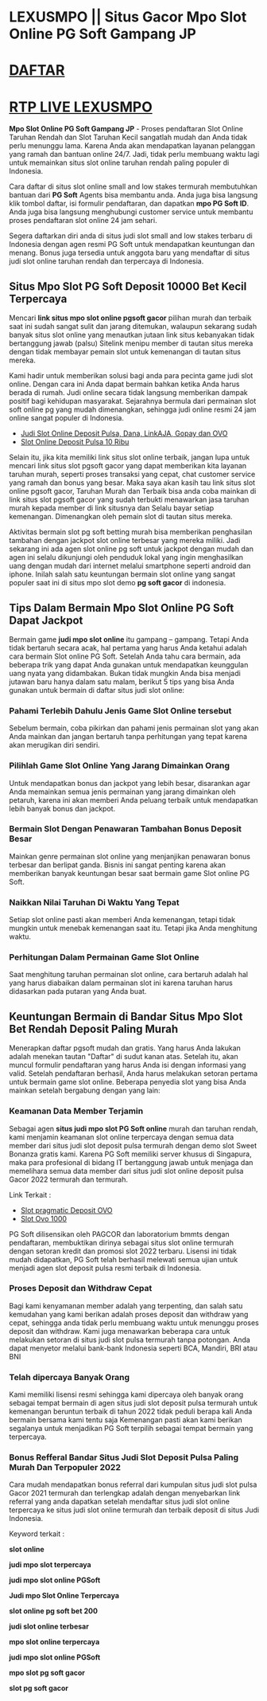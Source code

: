 LEXUSMPO || Situs Gacor Mpo Slot Online PG Soft Gampang JP
==========================================================

[DAFTAR](https://rebrand.ly/GainHero404Lexus)
=============================================

[RTP LIVE LEXUSMPO](https://rebrand.ly/RTPLexus)
================================================

**Mpo Slot Online PG Soft Gampang JP** - Proses pendaftaran Slot Online Taruhan Rendah dan Slot Taruhan Kecil sangatlah mudah dan Anda tidak perlu menunggu lama. Karena Anda akan mendapatkan layanan pelanggan yang ramah dan bantuan online 24/7. Jadi, tidak perlu membuang waktu lagi untuk memainkan situs slot online taruhan rendah paling populer di Indonesia.

Cara daftar di situs slot online small and low stakes termurah membutuhkan bantuan dari **PG Soft** Agents bisa membantu anda. Anda juga bisa langsung klik tombol daftar, isi formulir pendaftaran, dan dapatkan **mpo PG Soft ID**. Anda juga bisa langsung menghubungi customer service untuk membantu proses pendaftaran slot online 24 jam sehari.

Segera daftarkan diri anda di situs judi slot small and low stakes terbaru di Indonesia dengan agen resmi PG Soft untuk mendapatkan keuntungan dan menang. Bonus juga tersedia untuk anggota baru yang mendaftar di situs judi slot online taruhan rendah dan terpercaya di Indonesia.

Situs Mpo Slot PG Soft Deposit 10000 Bet Kecil Terpercaya
---------------------------------------------------------

Mencari **link situs mpo slot online pgsoft gacor** pilihan murah dan terbaik saat ini sudah sangat sulit dan jarang ditemukan, walaupun sekarang sudah banyak situs slot online yang menautkan jutaan link situs kebanyakan tidak bertanggung jawab (palsu) Sitelink menipu member di tautan situs mereka dengan tidak membayar pemain slot untuk kemenangan di tautan situs mereka.

Kami hadir untuk memberikan solusi bagi anda para pecinta game judi slot online. Dengan cara ini Anda dapat bermain bahkan ketika Anda harus berada di rumah. Judi online secara tidak langsung memberikan dampak positif bagi kehidupan masyarakat. Sejarahnya bermula dari permainan slot soft online pg yang mudah dimenangkan, sehingga judi online resmi 24 jam online sangat populer di Indonesia.

*   [Judi Slot Online Deposit Pulsa, Dana, LinkAJA, Gopay dan OVO](http://www.gdcatalog.go.th/uploads/user/2022-05-12-102655.936461slot-online.html)
*   [Slot Online Deposit Pulsa 10 Ribu](https://www.eujsm.eu/files/journals/1/articles/272/submission/original/272-908-1-SM.html)

Selain itu, jika kita memiliki link situs slot online terbaik, jangan lupa untuk mencari link situs slot pgsoft gacor yang dapat memberikan kita layanan taruhan murah, seperti proses transaksi yang cepat, chat customer service yang ramah dan bonus yang besar. Maka saya akan kasih tau link situs slot online pgsoft gacor, Taruhan Murah dan Terbaik bisa anda coba mainkan di link situs slot pgsoft gacor yang sudah terbukti menawarkan jasa taruhan murah kepada member di link situsnya dan Selalu bayar setiap kemenangan. Dimenangkan oleh pemain slot di tautan situs mereka.

Aktivitas bermain slot pg soft betting murah bisa memberikan penghasilan tambahan dengan jackpot slot online terbesar yang mereka miliki. Jadi sekarang ini ada agen slot online pg soft untuk jackpot dengan mudah dan agen ini selalu dikunjungi oleh penduduk lokal yang ingin menghasilkan uang dengan mudah dari internet melalui smartphone seperti android dan iphone. Inilah salah satu keuntungan bermain slot online yang sangat populer saat ini di situs mpo slot demo **pg soft gacor** di indonesia.

Tips Dalam Bermain Mpo Slot Online PG Soft Dapat Jackpot
--------------------------------------------------------

Bermain game **judi mpo slot online** itu gampang – gampang. Tetapi Anda tidak bertaruh secara acak, hal pertama yang harus Anda ketahui adalah cara bermain Slot online PG Soft. Setelah Anda tahu cara bermain, ada beberapa trik yang dapat Anda gunakan untuk mendapatkan keunggulan uang nyata yang didambakan. Bukan tidak mungkin Anda bisa menjadi jutawan baru hanya dalam satu malam, berikut 5 tips yang bisa Anda gunakan untuk bermain di daftar situs judi slot online:

### Pahami Terlebih Dahulu Jenis Game Slot Online tersebut

Sebelum bermain, coba pikirkan dan pahami jenis permainan slot yang akan Anda mainkan dan jangan bertaruh tanpa perhitungan yang tepat karena akan merugikan diri sendiri.

### Pilihlah Game Slot Online Yang Jarang Dimainkan Orang

Untuk mendapatkan bonus dan jackpot yang lebih besar, disarankan agar Anda memainkan semua jenis permainan yang jarang dimainkan oleh petaruh, karena ini akan memberi Anda peluang terbaik untuk mendapatkan lebih banyak bonus dan jackpot.

### Bermain Slot Dengan Penawaran Tambahan Bonus Deposit Besar

Mainkan genre permainan slot online yang menjanjikan penawaran bonus terbesar dan berlipat ganda. Bisnis ini sangat penting karena akan memberikan banyak keuntungan besar saat bermain game Slot online PG Soft.

### Naikkan Nilai Taruhan Di Waktu Yang Tepat

Setiap slot online pasti akan memberi Anda kemenangan, tetapi tidak mungkin untuk menebak kemenangan saat itu. Tetapi jika Anda menghitung waktu.

### Perhitungan Dalam Permainan Game Slot Online

Saat menghitung taruhan permainan slot online, cara bertaruh adalah hal yang harus diabaikan dalam permainan slot ini karena taruhan harus didasarkan pada putaran yang Anda buat.

Keuntungan Bermain di Bandar Situs Mpo Slot Bet Rendah Deposit Paling Murah
---------------------------------------------------------------------------

Menerapkan daftar pgsoft mudah dan gratis. Yang harus Anda lakukan adalah menekan tautan "Daftar" di sudut kanan atas. Setelah itu, akan muncul formulir pendaftaran yang harus Anda isi dengan informasi yang valid. Setelah pendaftaran berhasil, Anda harus melakukan setoran pertama untuk bermain game slot online. Beberapa penyedia slot yang bisa Anda mainkan setelah bergabung dengan yang lain:

### Keamanan Data Member Terjamin

Sebagai agen **situs judi mpo slot PG Soft online** murah dan taruhan rendah, kami menjamin keamanan slot online terpercaya dengan semua data member dari situs judi slot deposit pulsa termurah dengan demo slot Sweet Bonanza gratis kami. Karena PG Soft memiliki server khusus di Singapura, maka para profesional di bidang IT bertanggung jawab untuk menjaga dan memelihara semua data member dari situs judi slot online deposit pulsa Gacor 2022 termurah dan termurah.

Link Terkait :

*   [Slot pragmatic Deposit OVO](https://atom.io/packages/pragmatic-play-slot-deposit-ovo)
*   [Slot Ovo 1000](https://atom.io/packages/slot-ovo-1000-gacor)

PG Soft dilisensikan oleh PAGCOR dan laboratorium bmmts dengan pendaftaran, membuktikan dirinya sebagai situs slot online termurah dengan setoran kredit dan promosi slot 2022 terbaru. Lisensi ini tidak mudah didapatkan, PG Soft telah berhasil melewati semua ujian untuk menjadi agen slot deposit pulsa resmi terbaik di Indonesia.

### Proses Deposit dan Withdraw Cepat

Bagi kami kenyamanan member adalah yang terpenting, dan salah satu kemudahan yang kami berikan adalah proses deposit dan withdraw yang cepat, sehingga anda tidak perlu membuang waktu untuk menunggu proses deposit dan withdraw. Kami juga menawarkan beberapa cara untuk melakukan setoran di situs judi slot pulsa termurah tanpa potongan. Anda dapat menyetor melalui bank-bank Indonesia seperti BCA, Mandiri, BRI atau BNI

### Telah dipercaya Banyak Orang

Kami memiliki lisensi resmi sehingga kami dipercaya oleh banyak orang sebagai tempat bermain di agen situs judi slot deposit pulsa termurah untuk kemenangan beruntun terbaik di tahun 2022 tidak peduli berapa kali Anda bermain bersama kami tentu saja Kemenangan pasti akan kami berikan segalanya untuk menjadikan PG Soft terpilih sebagai tempat bermain yang terpercaya.

### Bonus Refferal Bandar Situs Judi Slot Deposit Pulsa Paling Murah Dan Terpopuler 2022

Cara mudah mendapatkan bonus referral dari kumpulan situs judi slot pulsa Gacor 2021 termurah dan terlengkap adalah dengan menyebarkan link referral yang anda dapatkan setelah mendaftar situs judi slot online terpercaya ke situs judi slot online termurah dan terbaik deposit di situs Judi Indonesia.

Keyword terkait :

**slot online**

**judi mpo slot terpercaya**

**judi mpo slot online PGSoft**

**Judi mpo Slot Online Terpercaya**

**slot online pg soft bet 200**

**judi slot online terbesar**

**mpo slot online terpercaya**

**judi mpo slot online PGSoft**

**mpo slot pg soft gacor**

**slot pg soft gacor**